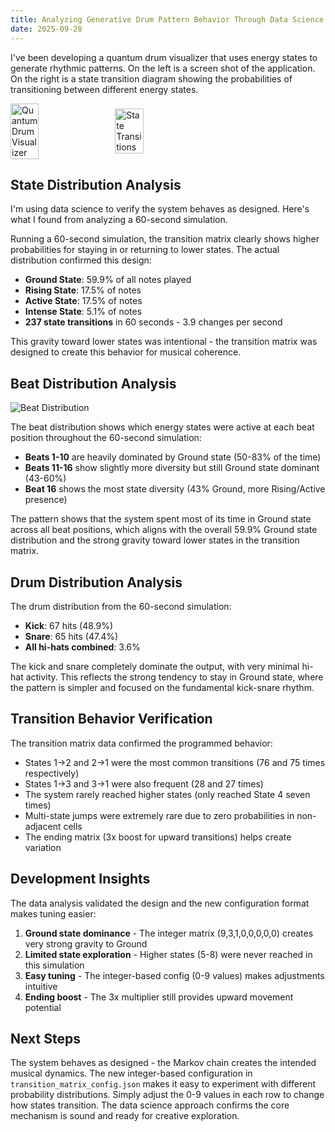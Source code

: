 ```yaml
---
title: Analyzing Generative Drum Pattern Behavior Through Data Science
date: 2025-09-28
---
```


I've been developing a quantum drum visualizer that uses energy states to generate rhythmic patterns. On the left is a screen shot of the application. On the right is a state transition diagram showing the probabilities of transitioning between different energy states.

<div style="display: flex; align-items: center;">
    <img src="/the-app.png" alt="Quantum Drum Visualizer" style="width: 30%; margin-right: 16px;" />
    <img src="/bohm_transitions.png" alt="State Transitions" style="width: 30%;" />
</div>

## State Distribution Analysis

I'm using data science to verify the system behaves as designed. Here's what I found from analyzing a 60-second simulation.

Running a 60-second simulation, the transition matrix clearly shows higher probabilities for staying in or returning to lower states. The actual distribution confirmed this design:

- **Ground State**: 59.9% of all notes played
- **Rising State**: 17.5% of notes
- **Active State**: 17.5% of notes
- **Intense State**: 5.1% of notes
- **237 state transitions** in 60 seconds - 3.9 changes per second

This gravity toward lower states was intentional - the transition matrix was designed to create this behavior for musical coherence.

## Beat Distribution Analysis

![Beat Distribution](/bohm_beat_distribution.png)

The beat distribution shows which energy states were active at each beat position throughout the 60-second simulation:

- **Beats 1-10** are heavily dominated by Ground state (50-83% of the time)
- **Beats 11-16** show slightly more diversity but still Ground state dominant (43-60%)
- **Beat 16** shows the most state diversity (43% Ground, more Rising/Active presence)

The pattern shows that the system spent most of its time in Ground state across all beat positions, which aligns with the overall 59.9% Ground state distribution and the strong gravity toward lower states in the transition matrix.

## Drum Distribution Analysis

The drum distribution from the 60-second simulation:
- **Kick**: 67 hits (48.9%)
- **Snare**: 65 hits (47.4%)
- **All hi-hats combined**: 3.6%

The kick and snare completely dominate the output, with very minimal hi-hat activity. This reflects the strong tendency to stay in Ground state, where the pattern is simpler and focused on the fundamental kick-snare rhythm.

## Transition Behavior Verification

The transition matrix data confirmed the programmed behavior:
- States 1→2 and 2→1 were the most common transitions (76 and 75 times respectively)
- States 1→3 and 3→1 were also frequent (28 and 27 times)
- The system rarely reached higher states (only reached State 4 seven times)
- Multi-state jumps were extremely rare due to zero probabilities in non-adjacent cells
- The ending matrix (3x boost for upward transitions) helps create variation

## Development Insights

The data analysis validated the design and the new configuration format makes tuning easier:

1. **Ground state dominance** - The integer matrix (9,3,1,0,0,0,0,0) creates very strong gravity to Ground
2. **Limited state exploration** - Higher states (5-8) were never reached in this simulation
3. **Easy tuning** - The integer-based config (0-9 values) makes adjustments intuitive
4. **Ending boost** - The 3x multiplier still provides upward movement potential

## Next Steps

The system behaves as designed - the Markov chain creates the intended musical dynamics. The new integer-based configuration in `transition_matrix_config.json` makes it easy to experiment with different probability distributions. Simply adjust the 0-9 values in each row to change how states transition. The data science approach confirms the core mechanism is sound and ready for creative exploration.
